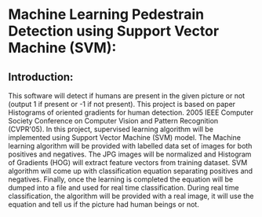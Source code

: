 # Machine Learning Pedestrain Detection using Support Vector Machine (SVM): 

## Introduction:
This software will detect if humans are present in the given picture or not (output 1 if present or -1 if not present). This project is based on paper Histograms of oriented gradients for human detection. 2005 IEEE Computer Society Conference on Computer Vision and Pattern Recognition (CVPR'05). In this project, supervised learning algorithm will be implemented using Support Vector Machine (SVM) model. The Machine learning algorithm will be provided with labelled data set of images for both positives and negatives. The JPG images will be normalized and Histogram of Gradients (HOG) will extract feature vectors from training dataset. SVM algorithm will come up with classification equation separating positives and negatives. Finally, once the learning is completed the equation will be dumped into a file and used for real time classification. During real time classification, the algorithm will be provided with a real image, it will use the equation and tell us if the picture had human beings or not.


